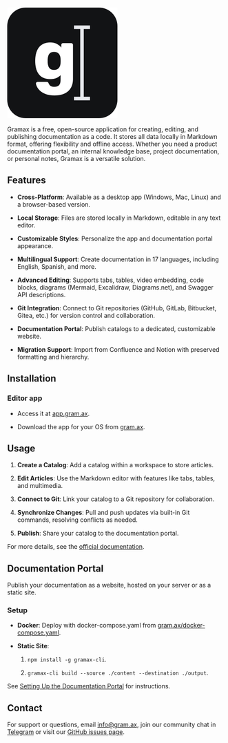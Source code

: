![Gramax logo](./logo.svg)

Gramax  is a free, open-source application for creating, editing, and publishing documentation as a code. It stores all data locally in Markdown format, offering flexibility and offline access. Whether you need a product documentation portal, an internal knowledge base, project documentation, or personal notes, Gramax  is a versatile solution.

## Features

-  **Cross-Platform**: Available as a desktop app (Windows, Mac, Linux) and a browser-based version.

-  **Local Storage**: Files are stored locally in Markdown, editable in any text editor.

-  **Customizable Styles**: Personalize the app and documentation portal appearance.

-  **Multilingual Support**: Create documentation in 17 languages, including English, Spanish, and more.

-  **Advanced Editing**: Supports tabs, tables, video embedding, code blocks, diagrams (Mermaid, Excalidraw, Diagrams.net), and Swagger API descriptions.

-  **Git Integration**: Connect to Git repositories (GitHub, GitLab, Bitbucket, Gitea, etc.) for version control and collaboration.

-  **Documentation Portal**: Publish catalogs to a dedicated, customizable website.

-  **Migration Support**: Import from Confluence and Notion with preserved formatting and hierarchy.

## Installation

### Editor app

-  Access it at [app.gram.ax](http://app.gram.ax).

-  Download the app for your OS from [gram.ax](http://gram.ax).

## Usage

1. **Create a Catalog**: Add a catalog within a workspace to store articles.

2. **Edit Articles**: Use the Markdown editor with features like tabs, tables, and multimedia.

3. **Connect to Git**: Link your catalog to a Git repository for collaboration.

4. **Synchronize Changes**: Pull and push updates via built-in Git commands, resolving conflicts as needed.

5. **Publish**: Share your catalog to the documentation portal.

For more details, see the [official documentation](https://gram.ax/resources/docs/en).

## Documentation Portal

Publish your documentation as a website, hosted on your server or as a static site.

### Setup

-  **Docker**: Deploy with docker-compose.yaml from [gram.ax/docker-compose.yaml](http://gram.ax/docker-compose.yaml).

-  **Static Site**:

   1.   `npm install -g gramax-cli`.

   2.  `gramax-cli build --source ./content --destination ./output`.

See [Setting Up the Documentation Portal](https://gram.ax/resources/docs/en/doc-portal) for instructions.

## Contact

For support or questions, email [info@gram.ax](mailto:info@gram.ax), join our community chat in [Telegram](https://t.me/gramax_community_en) or visit our [GitHub issues page](https://github.com/Gram-ax/gramax/issues).
